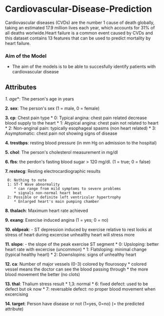 # Cardiovascular-Disease-Prediction
Cardiovascular diseases (CVDs) are the number 1 cause of death globally, taking an estimated 17.9 million lives each year, which accounts for 31% of all deaths worlwide.Heart failure is a common event caused by CVDs and this dataset contains 13 features that can be used to predict mortality by heart failure.

### Aim of the Model
- The aim of the models is to be able to succesfully identify patients with cardiovascular disease

## Attributes

 *1. age**: The person's age in years

 **2. sex**: The person's sex (1 = male, 0 = female)

 **3. cp**: Chest pain type 
            * 0: Typical angina: chest pain related decrease blood supply to the heart
            * 1: Atypical angina: chest pain not related to heart
            * 2: Non-anginal pain: typically esophageal spasms (non heart related)
            * 3: Asymptomatic: chest pain not showing signs of disease
            
**4. trestbps**: resting blood pressure (in mm Hg on admission to the hospital)

**5. chol**: The person's cholesterol measurement in mg/dl

**6. fbs**: the perdon's fasting blood sugar > 120 mg/dl. (1 = true; 0 = false)

**7. restecg**: Resting electrocardiographic results

     0: Nothing to note
     1: ST-T Wave abnormality
        * can range from mild symptoms to severe problems
        * signals non-normal heart beat
     2: Possible or definite left ventricular hypertrophy
        * Enlarged heart's main pumping chamber
        
**8. thalach**: Maximum heart rate achieved

**9. exang**: Exercise induced angina (1 = yes; 0 = no)

**10. oldpeak**: - ST depression induced by exercise relative to rest looks at stress of heart during excercise unhealthy heart will stress more

**11. slope**: - the slope of the peak exercise ST segment
    * 0: Upsloping: better heart rate with excercise (uncommon)
    * 1: Flatsloping: minimal change (typical healthy heart)
    * 2: Downslopins: signs of unhealthy heart
    
**12. ca**: Number of major vessels (0-3) colored by flourosopy
    * colored vessel means the doctor can see the blood passing through
    * the more blood movement the better (no clots)
    
**13. thal**: Thalium stress result
    * 1,3: normal
    * 6: fixed defect: used to be defect but ok now
    * 7: reversable defect: no proper blood movement when excercising
    
**14. target**: Person have disease or not (1=yes, 0=no) (= the predicted attribute)
